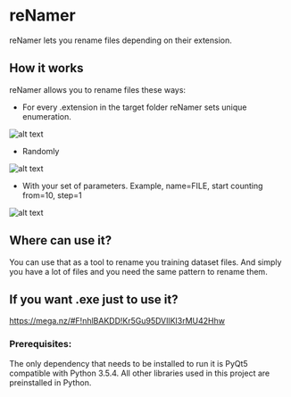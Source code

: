 # reNamer
reNamer lets you rename files depending on their extension.

## How it works
reNamer allows you to rename files these ways:

- For every .extension in the target folder reNamer sets unique enumeration.

![alt text](https://github.com/Eshleron/reNamer/blob/master/media/Examples/type_example.PNG?raw=true)

- Randomly

![alt text](https://github.com/Eshleron/reNamer/blob/master/media/Examples/random_example.JPG?raw=true)

- With your set of parameters. Example, name=FILE, start counting from=10, step=1

![alt text](https://github.com/Eshleron/reNamer/blob/master/media/Examples/FILE_example.JPG?raw=true)

## Where can use it?
 You can use that as a tool to rename you training dataset files.
 And simply you have a lot of files and you need the same pattern to rename them.
 
## If you want .exe just to use it?
https://mega.nz/#F!nhlBAKDD!Kr5Gu95DVIlKI3rMU42Hhw 

### Prerequisites:
The only dependency that needs to be installed to run it is PyQt5 compatible with Python 3.5.4. 
All other libraries used in this project are preinstalled in Python.
